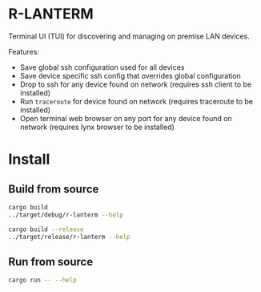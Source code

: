 # R-LANTERM

Terminal UI (TUI) for discovering and managing on premise LAN devices.

Features:
- Save global ssh configuration used for all devices
- Save device specific ssh config that overrides global configuration
- Drop to ssh for any device found on network (requires ssh client to be installed)
- Run `traceroute` for device found on network (requires traceroute to be installed)
- Open terminal web browser on any port for any device found on network (requires lynx browser to be installed)

# Install

## Build from source

```bash
cargo build
../target/debug/r-lanterm --help

cargo build --release
../target/release/r-lanterm --help
```

## Run from source

```bash
cargo run -- --help
```
